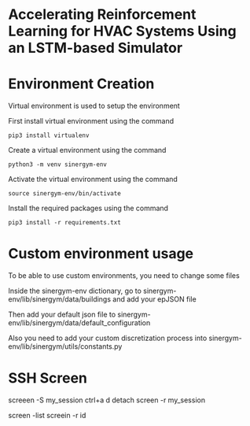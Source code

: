 # Accelerating Reinforcement Learning for HVAC Systems Using an LSTM-based Simulator

# Environment Creation
Virtual environment is used to setup the environment

First install virtual environment using the command
```
pip3 install virtualenv
```
Create a virtual environment using the command
```
python3 -m venv sinergym-env
```
Activate the virtual environment using the command
```
source sinergym-env/bin/activate
```
Install the required packages using the command
```
pip3 install -r requirements.txt
```

# Custom environment usage

To be able to use custom environments, you need to change some files

Inside the sinergym-env dictionary, go to sinergym-env/lib/sinergym/data/buildings and add your epJSON file

Then add your default json file to sinergym-env/lib/sinergym/data/default_configuration

Also you need to add your custom discretization process into sinergym-env/lib/sinergym/utils/constants.py


# SSH Screen

screeen -S my_session
ctrl+a d detach
screen -r my_session

screen -list 
screein -r id